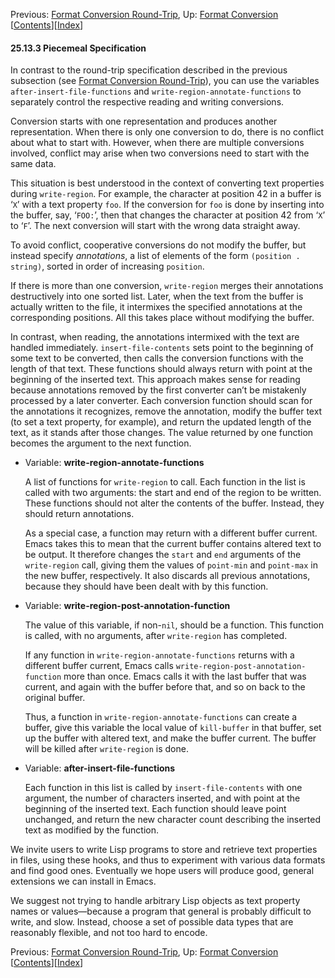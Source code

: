 

Previous: [Format Conversion Round-Trip](Format-Conversion-Round_002dTrip.html), Up: [Format Conversion](Format-Conversion.html)   \[[Contents](index.html#SEC_Contents "Table of contents")]\[[Index](Index.html "Index")]

#### 25.13.3 Piecemeal Specification

In contrast to the round-trip specification described in the previous subsection (see [Format Conversion Round-Trip](Format-Conversion-Round_002dTrip.html)), you can use the variables `after-insert-file-functions` and `write-region-annotate-functions` to separately control the respective reading and writing conversions.

Conversion starts with one representation and produces another representation. When there is only one conversion to do, there is no conflict about what to start with. However, when there are multiple conversions involved, conflict may arise when two conversions need to start with the same data.

This situation is best understood in the context of converting text properties during `write-region`. For example, the character at position 42 in a buffer is ‘`X`’ with a text property `foo`. If the conversion for `foo` is done by inserting into the buffer, say, ‘`FOO:`’, then that changes the character at position 42 from ‘`X`’ to ‘`F`’. The next conversion will start with the wrong data straight away.

To avoid conflict, cooperative conversions do not modify the buffer, but instead specify *annotations*, a list of elements of the form `(position . string)`, sorted in order of increasing `position`.

If there is more than one conversion, `write-region` merges their annotations destructively into one sorted list. Later, when the text from the buffer is actually written to the file, it intermixes the specified annotations at the corresponding positions. All this takes place without modifying the buffer.

In contrast, when reading, the annotations intermixed with the text are handled immediately. `insert-file-contents` sets point to the beginning of some text to be converted, then calls the conversion functions with the length of that text. These functions should always return with point at the beginning of the inserted text. This approach makes sense for reading because annotations removed by the first converter can’t be mistakenly processed by a later converter. Each conversion function should scan for the annotations it recognizes, remove the annotation, modify the buffer text (to set a text property, for example), and return the updated length of the text, as it stands after those changes. The value returned by one function becomes the argument to the next function.

*   Variable: **write-region-annotate-functions**

    A list of functions for `write-region` to call. Each function in the list is called with two arguments: the start and end of the region to be written. These functions should not alter the contents of the buffer. Instead, they should return annotations.

    As a special case, a function may return with a different buffer current. Emacs takes this to mean that the current buffer contains altered text to be output. It therefore changes the `start` and `end` arguments of the `write-region` call, giving them the values of `point-min` and `point-max` in the new buffer, respectively. It also discards all previous annotations, because they should have been dealt with by this function.

<!---->

*   Variable: **write-region-post-annotation-function**

    The value of this variable, if non-`nil`, should be a function. This function is called, with no arguments, after `write-region` has completed.

    If any function in `write-region-annotate-functions` returns with a different buffer current, Emacs calls `write-region-post-annotation-function` more than once. Emacs calls it with the last buffer that was current, and again with the buffer before that, and so on back to the original buffer.

    Thus, a function in `write-region-annotate-functions` can create a buffer, give this variable the local value of `kill-buffer` in that buffer, set up the buffer with altered text, and make the buffer current. The buffer will be killed after `write-region` is done.

<!---->

*   Variable: **after-insert-file-functions**

    Each function in this list is called by `insert-file-contents` with one argument, the number of characters inserted, and with point at the beginning of the inserted text. Each function should leave point unchanged, and return the new character count describing the inserted text as modified by the function.

We invite users to write Lisp programs to store and retrieve text properties in files, using these hooks, and thus to experiment with various data formats and find good ones. Eventually we hope users will produce good, general extensions we can install in Emacs.

We suggest not trying to handle arbitrary Lisp objects as text property names or values—because a program that general is probably difficult to write, and slow. Instead, choose a set of possible data types that are reasonably flexible, and not too hard to encode.

Previous: [Format Conversion Round-Trip](Format-Conversion-Round_002dTrip.html), Up: [Format Conversion](Format-Conversion.html)   \[[Contents](index.html#SEC_Contents "Table of contents")]\[[Index](Index.html "Index")]
